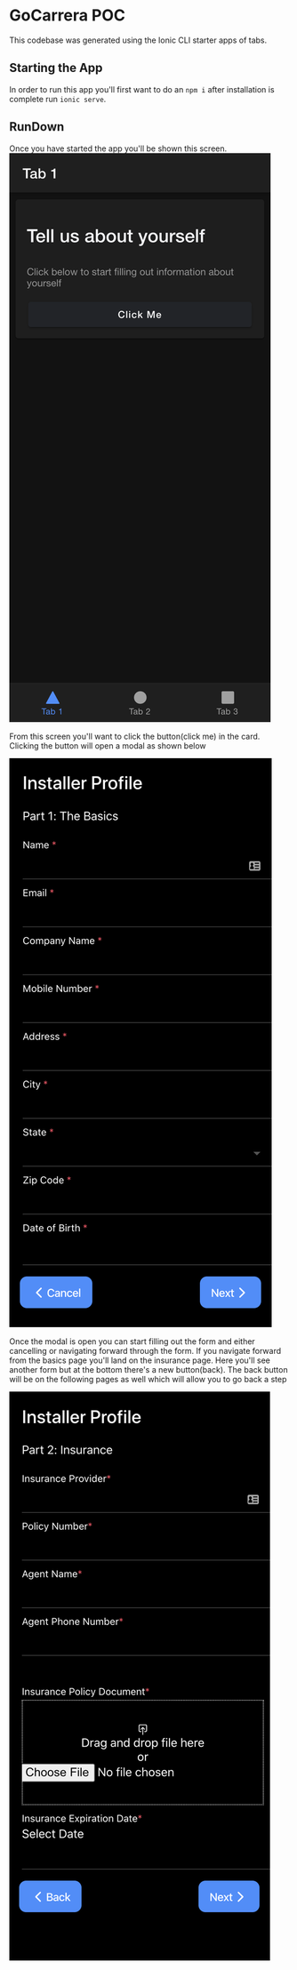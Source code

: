 # GoCarrera POC

This codebase was generated using the Ionic CLI starter apps of tabs.

## Starting the App

In order to run this app you'll first want to do an `npm i` after installation is complete run `ionic serve`.

## RunDown

Once you have started the app you'll be shown this screen.
![home page](/images/home-page.png)

From this screen you'll want to click the button(click me) in the card.
Clicking the button will open a modal as shown below

![profile form](/images/profile-form-modal.png)

Once the modal is open you can start filling out the form and either cancelling or navigating forward through the form.
If you navigate forward from the basics page you'll land on the insurance page. Here you'll see another form but at the bottom there's a new button(back). The back button will be on the following pages as well which will allow you to go back a step

![insurance step](/images/insurance-step.png)
